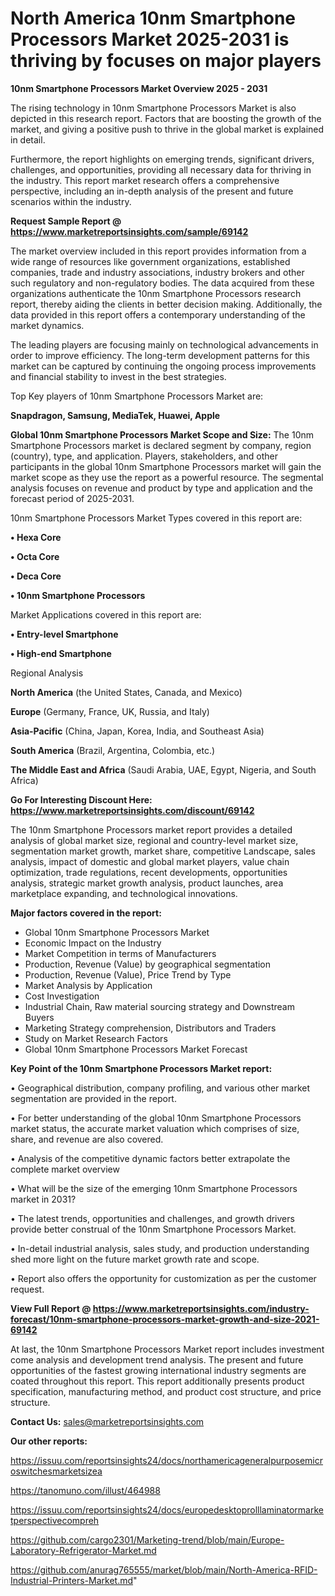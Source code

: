 # North America 10nm Smartphone Processors Market 2025-2031 is thriving by focuses on major players

<Strong> 10nm Smartphone Processors Market Overview 2025 - 2031</strong>

The rising technology in 10nm Smartphone Processors Market is also depicted in this research report. Factors that are boosting the growth of the market, and giving a positive push to thrive in the global market is explained in detail.

Furthermore, the report highlights on emerging trends, significant drivers, challenges, and opportunities, providing all necessary data for thriving in the industry. This report market research offers a comprehensive perspective, including an in-depth analysis of the present and future scenarios within the industry.

<strong>Request Sample Report @ <a href=https://www.marketreportsinsights.com/sample/69142>https://www.marketreportsinsights.com/sample/69142</a></strong>

The market overview included in this report provides information from a wide range of resources like government organizations, established companies, trade and industry associations, industry brokers and other such regulatory and non-regulatory bodies. The data acquired from these organizations authenticate the 10nm Smartphone Processors research report, thereby aiding the clients in better decision making. Additionally, the data provided in this report offers a contemporary understanding of the market dynamics.

The leading players are focusing mainly on technological advancements in order to improve efficiency. The long-term development patterns for this market can be captured by continuing the ongoing process improvements and financial stability to invest in the best strategies.

Top Key players of 10nm Smartphone Processors Market are:

<strong>Snapdragon, Samsung, MediaTek, Huawei, Apple</strong>

<strong><b>Global 10nm Smartphone Processors Market Scope and Size:</b></strong>
The 10nm Smartphone Processors market is declared segment by company, region (country), type, and application. Players, stakeholders, and other participants in the global 10nm Smartphone Processors market will gain the market scope as they use the report as a powerful resource. The segmental analysis focuses on revenue and product by type and application and the forecast period of 2025-2031.

10nm Smartphone Processors Market Types covered in this report are:

<strong>• Hexa Core

• Octa Core

• Deca Core

• 10nm Smartphone Processors</strong>

Market Applications covered in this report are:

<strong>• Entry-level Smartphone

• High-end Smartphone</strong> 

Regional Analysis

<strong>North America</strong> (the United States, Canada, and Mexico)

<strong>Europe</strong> (Germany, France, UK, Russia, and Italy)

<strong>Asia-Pacific</strong> (China, Japan, Korea, India, and Southeast Asia)

<strong>South America</strong> (Brazil, Argentina, Colombia, etc.)

<strong>The Middle East and Africa</strong> (Saudi Arabia, UAE, Egypt, Nigeria, and South Africa)

<strong>Go For Interesting Discount Here: <a href=https://www.marketreportsinsights.com/discount/69142>https://www.marketreportsinsights.com/discount/69142</a></strong>

The 10nm Smartphone Processors market report provides a detailed analysis of global market size, regional and country-level market size, segmentation market growth, market share, competitive Landscape, sales analysis, impact of domestic and global market players, value chain optimization, trade regulations, recent developments, opportunities analysis, strategic market growth analysis, product launches, area marketplace expanding, and technological innovations.

<strong><b>Major factors covered in the report:</b></strong>
<ul>
  <li>Global 10nm Smartphone Processors Market </li>
  <li>Economic Impact on the Industry</li>
  <li>Market Competition in terms of Manufacturers</li>
  <li>Production, Revenue (Value) by geographical segmentation</li>
  <li>Production, Revenue (Value), Price Trend by Type</li>
  <li>Market Analysis by Application</li>
  <li>Cost Investigation</li>
  <li>Industrial Chain, Raw material sourcing strategy and Downstream Buyers</li>
  <li>Marketing Strategy comprehension, Distributors and Traders</li>
  <li>Study on Market Research Factors</li>
  <li>Global 10nm Smartphone Processors Market Forecast</li>
</ul>

<strong><b>Key Point of the 10nm Smartphone Processors Market report:</b></strong>

• Geographical distribution, company profiling, and various other market segmentation are provided in the report.

• For better understanding of the global 10nm Smartphone Processors market status, the accurate market valuation which comprises of size, share, and revenue are also covered.

• Analysis of the competitive dynamic factors better extrapolate the complete market overview

• What will be the size of the emerging 10nm Smartphone Processors market in 2031?

• The latest trends, opportunities and challenges, and growth drivers provide better construal of the 10nm Smartphone Processors Market.

• In-detail industrial analysis, sales study, and production understanding shed more light on the future market growth rate and scope.

• Report also offers the opportunity for customization as per the customer request.

<strong><b>View Full Report @ <a href=https://www.marketreportsinsights.com/industry-forecast/10nm-smartphone-processors-market-growth-and-size-2021-69142>https://www.marketreportsinsights.com/industry-forecast/10nm-smartphone-processors-market-growth-and-size-2021-69142</a></b></strong>


At last, the 10nm Smartphone Processors Market report includes investment come analysis and development trend analysis. The present and future opportunities of the fastest growing international industry segments are coated throughout this report. This report additionally presents product specification, manufacturing method, and product cost structure, and price structure.

<strong>Contact Us:</strong>
sales@marketreportsinsights.com

<strong>Our other reports:</strong>

<a href=https://issuu.com/reportsinsights24/docs/northamericageneralpurposemicroswitchesmarketsizea>https://issuu.com/reportsinsights24/docs/northamericageneralpurposemicroswitchesmarketsizea</a>

<a href=https://tanomuno.com/illust/464988>https://tanomuno.com/illust/464988</a>

<a href=https://issuu.com/reportsinsights24/docs/europedesktoprolllaminatormarketperspectivecompreh>https://issuu.com/reportsinsights24/docs/europedesktoprolllaminatormarketperspectivecompreh</a>

<a href=https://github.com/cargo2301/Marketing-trend/blob/main/Europe-Laboratory-Refrigerator-Market.md>https://github.com/cargo2301/Marketing-trend/blob/main/Europe-Laboratory-Refrigerator-Market.md</a>

<a href=https://github.com/anurag765555/market/blob/main/North-America-RFID-Industrial-Printers-Market.md>https://github.com/anurag765555/market/blob/main/North-America-RFID-Industrial-Printers-Market.md</a>"
